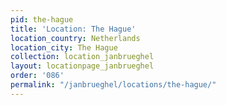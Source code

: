 ```yaml
---
pid: the-hague
title: 'Location: The Hague'
location_country: Netherlands
location_city: The Hague
collection: location_janbrueghel
layout: locationpage_janbrueghel
order: '086'
permalink: "/janbrueghel/locations/the-hague/"
---
```

